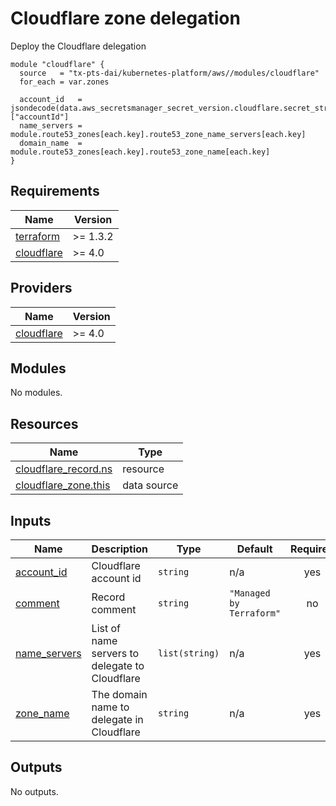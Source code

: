 # Cloudflare zone delegation

Deploy the Cloudflare delegation

```hcl
module "cloudflare" {
  source   = "tx-pts-dai/kubernetes-platform/aws//modules/cloudflare"
  for_each = var.zones

  account_id   = jsondecode(data.aws_secretsmanager_secret_version.cloudflare.secret_string)["accountId"]
  name_servers = module.route53_zones[each.key].route53_zone_name_servers[each.key]
  domain_name  = module.route53_zones[each.key].route53_zone_name[each.key]
}
```
<!-- BEGINNING OF PRE-COMMIT-TERRAFORM DOCS HOOK -->
## Requirements

| Name | Version |
|------|---------|
| <a name="requirement_terraform"></a> [terraform](#requirement\_terraform) | >= 1.3.2 |
| <a name="requirement_cloudflare"></a> [cloudflare](#requirement\_cloudflare) | >= 4.0 |

## Providers

| Name | Version |
|------|---------|
| <a name="provider_cloudflare"></a> [cloudflare](#provider\_cloudflare) | >= 4.0 |

## Modules

No modules.

## Resources

| Name | Type |
|------|------|
| [cloudflare_record.ns](https://registry.terraform.io/providers/cloudflare/cloudflare/latest/docs/resources/record) | resource |
| [cloudflare_zone.this](https://registry.terraform.io/providers/cloudflare/cloudflare/latest/docs/data-sources/zone) | data source |

## Inputs

| Name | Description | Type | Default | Required |
|------|-------------|------|---------|:--------:|
| <a name="input_account_id"></a> [account\_id](#input\_account\_id) | Cloudflare account id | `string` | n/a | yes |
| <a name="input_comment"></a> [comment](#input\_comment) | Record comment | `string` | `"Managed by Terraform"` | no |
| <a name="input_name_servers"></a> [name\_servers](#input\_name\_servers) | List of name servers to delegate to Cloudflare | `list(string)` | n/a | yes |
| <a name="input_zone_name"></a> [zone\_name](#input\_zone\_name) | The domain name to delegate in Cloudflare | `string` | n/a | yes |

## Outputs

No outputs.
<!-- END OF PRE-COMMIT-TERRAFORM DOCS HOOK -->

<!-- BEGIN_TF_DOCS -->
<!-- END_TF_DOCS -->
